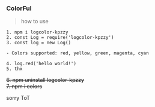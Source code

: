 ### ColorFul

> how to use

```
1. npm i logcolor-kpzzy
2. const Log = require('logcolor-kpzzy')
3. const log = new Log()

- Colors supported: red, yellow, green, magenta, cyan

4. log.red('hello world!')
5. thx 
```
~~6. npm uninstall logcolor-kpzzy~~  
~~7. npm i colors~~

sorry ToT